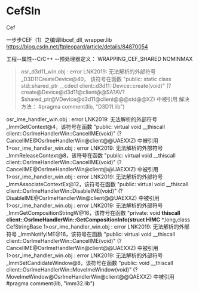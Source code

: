 # CefSln
Cef

一步步CEF（1）之编译libcef_dll_wrapper.lib
https://blog.csdn.net/ftpleopard/article/details/84870054

工程--属性--C/C++  --预处理器定义：
WRAPPING_CEF_SHARED
NOMINMAX

>osr_d3d11_win.obj : error LNK2019: 无法解析的外部符号 _D3D11CreateDevice@40，
该符号在函数 "public: static class std::shared_ptr<class client::d3d11::Device> 
__cdecl client::d3d11::Device::create(void)" (?create@Device@d3d11@client@@SA?AV?$shared_ptr@VDevice@d3d11@client@@@std@@XZ) 中被引用
解决方法：
#pragma comment(lib, "D3D11.lib")

osr_ime_handler_win.obj : error LNK2019: 无法解析的外部符号 _ImmGetContext@4，该符号在函数 "public: virtual void __thiscall client::OsrImeHandlerWin::CancelIME(void)" (?CancelIME@OsrImeHandlerWin@client@@UAEXXZ) 中被引用
1>osr_ime_handler_win.obj : error LNK2019: 无法解析的外部符号 _ImmReleaseContext@8，该符号在函数 "public: virtual void __thiscall client::OsrImeHandlerWin::CancelIME(void)" (?CancelIME@OsrImeHandlerWin@client@@UAEXXZ) 中被引用
1>osr_ime_handler_win.obj : error LNK2019: 无法解析的外部符号 _ImmAssociateContextEx@12，该符号在函数 "public: virtual void __thiscall client::OsrImeHandlerWin::DisableIME(void)" (?DisableIME@OsrImeHandlerWin@client@@UAEXXZ) 中被引用
1>osr_ime_handler_win.obj : error LNK2019: 无法解析的外部符号 _ImmGetCompositionStringW@16，该符号在函数 "private: void __thiscall client::OsrImeHandlerWin::GetCompositionInfo(struct HIMC__ *,long,class CefStringBase<struct CefStringTraitsUTF16> 
1>osr_ime_handler_win.obj : error LNK2019: 无法解析的外部符号 _ImmNotifyIME@16，该符号在函数 "public: virtual void __thiscall client::OsrImeHandlerWin::CancelIME(void)" (?CancelIME@OsrImeHandlerWin@client@@UAEXXZ) 中被引用
1>osr_ime_handler_win.obj : error LNK2019: 无法解析的外部符号 _ImmSetCandidateWindow@8，该符号在函数 "public: void __thiscall client::OsrImeHandlerWin::MoveImeWindow(void)" (?MoveImeWindow@OsrImeHandlerWin@client@@QAEXXZ) 中被引用
#pragma comment(lib, "imm32.lib")


